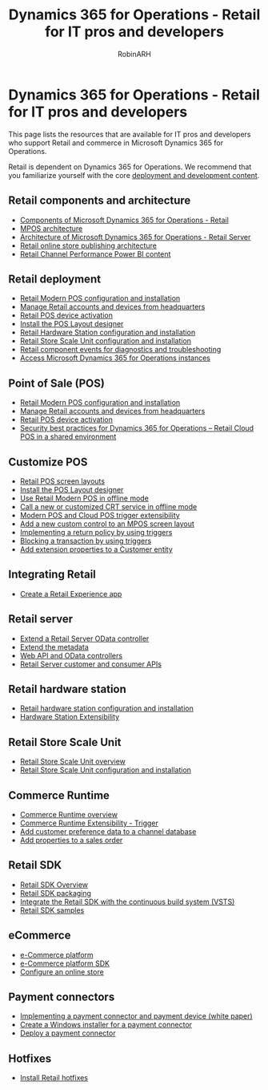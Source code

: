 ﻿---
# required metadata

title: Dynamics 365 for Operations  -  Retail for IT pros and developers
description: This page lists the resources that are available for IT pros and developers who support Retail and commerce in Microsoft Dynamics 365 for Operations.
author: RobinARH
nmanager: AnnBe
ms.date: 2015-12-12 00 - 52 - 21
ms.topic: article
ms.prod: 
ms.service: Dynamics365Operations
ms.technology: 

# optional metadata

# ms.search.form: 
o# ROBOTS: 
audience: Developer, IT Pro
# ms.devlang: 
# ms.reviewer: 61
ms.search.scope: AX 7.0.0, Operations
# ms.tgt_pltfrm: 
ms.custom: 24411
ms.assetid: af9a7622-665e-4ed9-89ad-954d4705abfd
ms.search.region: Global
# ms.search.industry: 
cms.author: robinr
ms.search.validFrom: 2016-02-28
ms.dyn365.ops.version: AX 7.0.0

---

# Dynamics 365 for Operations  -  Retail for IT pros and developers

This page lists the resources that are available for IT pros and developers who support Retail and commerce in Microsoft Dynamics 365 for Operations.

Retail is dependent on Dynamics 365 for Operations. We recommend that you familiarize yourself with the core [deployment and development content](/dev-itpro/index).

## Retail components and architecture
-   [Components of Microsoft Dynamics 365 for Operations - Retail](..\retail-components.md)
-   [MPOS architecture](https://ax.help.dynamics.com/en/wiki/Retail-Modern-POS-architecture/)
-   [Architecture of Microsoft Dynamics 365 for Operations - Retail Server](retail-server-architecture.md)
-   [Retail online store publishing architecture](retail-online-store-publishing-architecture.md)
-   [Retail Channel Performance Power BI  content](/dev-itpro/analytics-bi-reporting/retail-channel-performance-dashboard-power-bi-data.md)

## Retail deployment
-   [Retail Modern POS configuration and installation](..\retail-modern-pos-device-activation.md)
-   [Manage Retail accounts and devices from headquarters](..\set-up-activation-accounts-validate-devices-hq.md)
-   [Retail POS device activation](retail-device-activation.md)
-   [Install the POS Layout designer](..\install-pos-layout-designer.md)
-   [Retail Hardware Station configuration and installation](..\retail-hardware-station-configuration-installation.md)
-   [Retail Store Scale Unit configuration and installation](retail-store-scale-unit-configuration-installation.md)
-   [Retail component events for diagnostics and troubleshooting](retail-component-events-diagnostics-troubleshooting.md)
-   [Access Microsoft Dynamics 365 for Operations instances](\dev-itpro\dev-tools\access-instances.md)

## Point of Sale (POS)
-   [Retail Modern POS configuration and installation](..\retail-modern-pos-device-activation.md)
-   [Manage Retail accounts and devices from headquarters](..\set-up-activation-accounts-validate-devices-hq.md)
-   [Retail POS device activation](retail-device-activation.md)
-   [Security best practices for Dynamics 365 for Operations – Retail Cloud POS in a shared environment](secure-retail-cloud-pos.md)

## Customize POS
-   [Retail POS screen layouts](..\pos-screen-layouts.md)
-   [Install the POS Layout designer](..\install-pos-layout-designer.md)
-   [Use Retail Modern POS in offline mode](retail-modern-pos-offline.md)
-   [Call a new or customized CRT service in offline mode](call-crt-service-offline.md)
-   [Modern POS and Cloud POS trigger extensibility](modern-pos-trigger-extensibility.md)
-   [Add a new custom control to an MPOS screen layout](add-new-custom-control-mpos-screen-layout.md)
-   [Implementing a return policy by using triggers](trigger-example-return-policy.md)
-   [Blocking a transaction by using triggers](trigger-example-blocking-transaction.md)
-   [Add extension properties to a Customer entity](add-extension-properties.md)

## Integrating Retail
-   [Create a Retail Experience app](create-retail-experience-app.md)

## Retail server
-   [Extend a Retail Server OData controller](extend-retail-server-odata-controller.md)
-   [Extend the metadata](extend-metadata.md)
-   [Web API and OData controllers](odata-controllers-api.md)
-   [Retail Server customer and consumer APIs](retail-server-customer-consumer-api.md)

## Retail hardware station
-   [Retail hardware station configuration and installation](..\retail-hardware-station-configuration-installation.md)
-   [Hardware Station Extensibility](hardware-station-extensibility.md)

## Retail Store Scale Unit
-   [Retail Store Scale Unit overview](retail-store-system-before-you-begin.md)
-   [Retail Store Scale Unit configuration and installation](retail-store-scale-unit-configuration-installation.md)

## Commerce Runtime
-   [Commerce Runtime overview](commerce-runtime-overview.md)
-   [Commerce Runtime Extensibility - Trigger](commerce-runtime-extensibility-trigger.md)
-   [Add customer preference data to a channel database](add-customer-preference-channel.md)
-   [Add properties to a sales order](add-properties-sales-order.md)

## Retail SDK
-   [Retail SDK Overview](retail-sdk-overview.md)
-   [Retail SDK packaging](retail-sdk-packaging.md)
-   [Integrate the Retail SDK with the continuous build system (VSTS)](integrate-retail-sdk-continuous-build.md)
-   [Retail SDK samples](retail-sdk\retail-sdk-samples.md)

## eCommerce
-   [e-Commerce platform](ecommerce-platform.md)
-   [e-Commerce platform SDK](ecommerce-platform-sdk.md)
-   [Configure an online store](configure-online-store.md)

## Payment connectors
-   [Implementing a payment connector and payment device (white paper)](http://download.microsoft.com/download/4/D/7/4D7C6B05-0C23-4C6C-BA13-AB62ED08AA61/The%20Guide%20to%20Implementing%20Payment%20Connector%20and%20Payment%20Device.docx)
-   [Create a Windows installer for a payment connector](create-windows-installer-payment-connector.md)
-   [Deploy a payment connector](deploy-payment-connector.md)

## Hotfixes
-   [Install Retail hotfixes](install-retail-hotfix.md)




